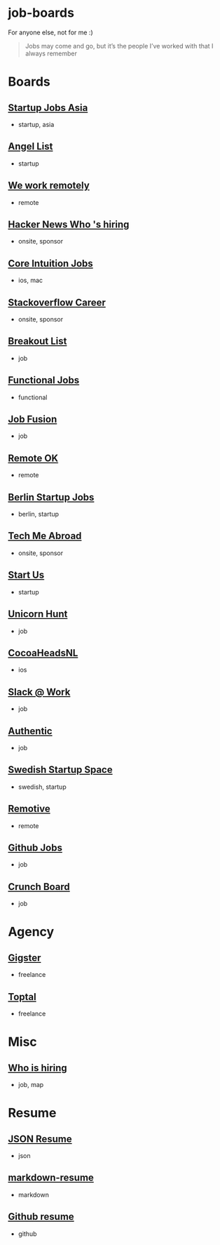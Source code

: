 # job-boards
For anyone else, not for me :)

> Jobs may come and go, but it’s the people I’ve worked with that I always remember

# Boards

## [Startup Jobs Asia](http://www.startupjobs.asia/site/latest)
- startup, asia

## [Angel List](https://angel.co/jobs)
- startup

## [We work remotely](https://weworkremotely.com/)
- remote

## [Hacker News Who 's hiring](https://news.ycombinator.com/item?id=7324236)
- onsite, sponsor

## [Core Intuition Jobs](http://jobs.coreint.org/)
- ios, mac

## [Stackoverflow Career](http://careers.stackoverflow.com/)
- onsite, sponsor

## [Breakout List](https://breakoutlist.com/)
- job

## [Functional Jobs](https://functionaljobs.com/)
- functional

## [Job Fusion](https://jobfusion.co/)
- job

## [Remote OK](https://remoteok.io/)
- remote

## [Berlin Startup Jobs](http://berlinstartupjobs.com/)
- berlin, startup

## [Tech Me Abroad](https://techmeabroad.com/)
- onsite, sponsor

## [Start Us](https://www.startus.cc/)
- startup

## [Unicorn Hunt](https://unicornhunt.io/)
- job

## [CocoaHeadsNL](http://jobs.cocoaheads.nl/)
- ios

## [Slack @ Work](http://jobs.cocoaheads.nl/)
- job

## [Authentic](https://authenticjobs.com/)
- job

## [Swedish Startup Space](http://swedishstartupspace.com/job-board/)
- swedish, startup

## [Remotive](http://jobs.remotive.io/)
- remote

## [Github Jobs](https://jobs.github.com/)
- job

## [Crunch Board](http://www.crunchboard.com/jobs/)
- job


# Agency

## [Gigster](https://gigster.com/)
- freelance

## [Toptal](http://www.toptal.com/)
- freelance

# Misc

## [Who is hiring](https://whoishiring.io/#!/)
- job, map

# Resume

## [JSON Resume](http://jsonresume.org/)
- json

## [markdown-resume](https://github.com/there4/markdown-resume)
- markdown

## [Github resume](https://github.com/resume/resume.github.com)
- github
